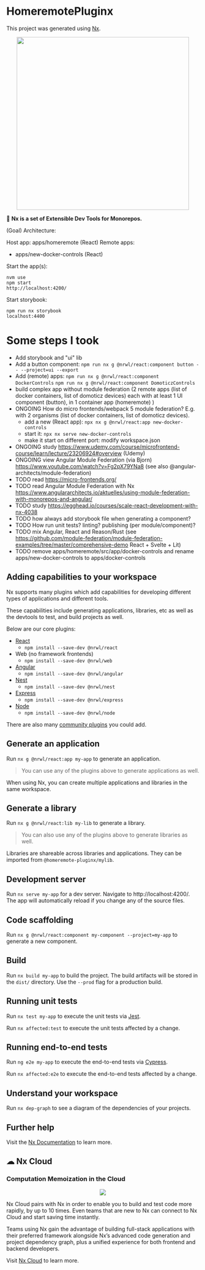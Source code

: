 

# HomeremotePluginx

This project was generated using [Nx](https://nx.dev).

<p align="center"><img src="https://raw.githubusercontent.com/nrwl/nx/master/images/nx-logo.png" width="450"></p>

🔎 **Nx is a set of Extensible Dev Tools for Monorepos.**

(Goal) Architecture:

Host app: apps/homeremote (React)
Remote apps: 
 - apps/new-docker-controls (React)

Start the app(s):

```
nvm use
npm start
http://localhost:4200/
```

Start storybook:

```
npm run nx storybook
localhost:4400
```

# Some steps I took

- Add storybook and "ui" lib
- Add a button component: `npm run nx g @nrwl/react:component button -- --project=ui --export`
- Add (remote) apps: `npm run nx g @nrwl/react:component DockerControls` `npm run nx g @nrwl/react:component DomoticzControls`
- build complex app without module federation (2 remote apps (list of docker containers, list of domoticz devices) each with at least 1 UI component (button), in 1 container app (homeremote) )
- ONGOING How do micro frontends/webpack 5 module federation? E.g. with 2 organisms (list of docker containers, list of domoticz devices). 
  - add a new (React app): `npx nx g @nrwl/react:app new-docker-controls`
  - start it: `npx nx serve new-docker-controls`
  - make it start on different port: modify workspace.json
- ONGOING study https://www.udemy.com/course/microfrontend-course/learn/lecture/23206924#overview (Udemy)
- ONGOING view Angular Module Federation (via Bjorn) https://www.youtube.com/watch?v=Fg2pX79YNa8 (see also @angular-architects/module-federation)
- TODO read https://micro-frontends.org/
- TODO read Angular Module Federation with Nx https://www.angulararchitects.io/aktuelles/using-module-federation-with-monorepos-and-angular/ 
- TODO study https://egghead.io/courses/scale-react-development-with-nx-4038
- TODO how always add storybook file when generating a component?
- TODO How run unit tests? linting? publishing (per module/component)?
- TODO mix Angular, React and Reason/Rust (see https://github.com/module-federation/module-federation-examples/tree/master/comprehensive-demo React + Svelte + Lit)
- TODO remove apps/homeremote/src/app/docker-controls and rename apps/new-docker-controls to apps/docker-controls

## Adding capabilities to your workspace

Nx supports many plugins which add capabilities for developing different types of applications and different tools.

These capabilities include generating applications, libraries, etc as well as the devtools to test, and build projects as well.

Below are our core plugins:

- [React](https://reactjs.org)
  - `npm install --save-dev @nrwl/react`
- Web (no framework frontends)
  - `npm install --save-dev @nrwl/web`
- [Angular](https://angular.io)
  - `npm install --save-dev @nrwl/angular`
- [Nest](https://nestjs.com)
  - `npm install --save-dev @nrwl/nest`
- [Express](https://expressjs.com)
  - `npm install --save-dev @nrwl/express`
- [Node](https://nodejs.org)
  - `npm install --save-dev @nrwl/node`

There are also many [community plugins](https://nx.dev/nx-community) you could add.

## Generate an application

Run `nx g @nrwl/react:app my-app` to generate an application.

> You can use any of the plugins above to generate applications as well.

When using Nx, you can create multiple applications and libraries in the same workspace.

## Generate a library

Run `nx g @nrwl/react:lib my-lib` to generate a library.

> You can also use any of the plugins above to generate libraries as well.

Libraries are shareable across libraries and applications. They can be imported from `@homeremote-pluginx/mylib`.

## Development server

Run `nx serve my-app` for a dev server. Navigate to http://localhost:4200/. The app will automatically reload if you change any of the source files.

## Code scaffolding

Run `nx g @nrwl/react:component my-component --project=my-app` to generate a new component.

## Build

Run `nx build my-app` to build the project. The build artifacts will be stored in the `dist/` directory. Use the `--prod` flag for a production build.

## Running unit tests

Run `nx test my-app` to execute the unit tests via [Jest](https://jestjs.io).

Run `nx affected:test` to execute the unit tests affected by a change.

## Running end-to-end tests

Run `ng e2e my-app` to execute the end-to-end tests via [Cypress](https://www.cypress.io).

Run `nx affected:e2e` to execute the end-to-end tests affected by a change.

## Understand your workspace

Run `nx dep-graph` to see a diagram of the dependencies of your projects.

## Further help

Visit the [Nx Documentation](https://nx.dev) to learn more.



## ☁ Nx Cloud

### Computation Memoization in the Cloud

<p align="center"><img src="https://raw.githubusercontent.com/nrwl/nx/master/images/nx-cloud-card.png"></p>

Nx Cloud pairs with Nx in order to enable you to build and test code more rapidly, by up to 10 times. Even teams that are new to Nx can connect to Nx Cloud and start saving time instantly.

Teams using Nx gain the advantage of building full-stack applications with their preferred framework alongside Nx’s advanced code generation and project dependency graph, plus a unified experience for both frontend and backend developers.

Visit [Nx Cloud](https://nx.app/) to learn more.
